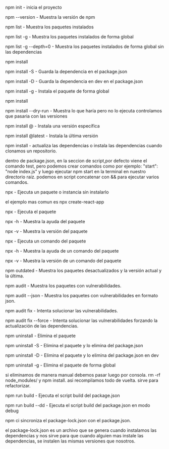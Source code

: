 npm init - inicia el proyecto

npm --version - Muestra la versión de npm

npm list - Muestra los paquetes instalados

npm list -g - Muestra los paquetes instalados de forma global

npm list -g --depth=0 - Muestra los paquetes instalados de forma global sin las dependencias

npm install <nombre paquete>

npm install <nombre paquete> -S - Guarda la dependencia en el package.json

npm install <nombre paquete> -D - Guarda la dependencia en dev en el package.json

npm install <nombre paquete> -g - Instala el paquete de forma global

npm install <nombre paquete>

npm install <nombre paquete> --dry-run - Muestra lo que haría pero no lo ejecuta controlamos que pasaria con las versiones

npm install <nombre paquete>@<version> - Instala una versión específica

npm install <nombre paquete>@latest - Instala la última versión

npm install - actualiza las dependencias o instala las dependencias cuando clonamos un repositorio.

dentro de package.json, en la seccion de script,por defecto viene el comando test, pero podemos crear comandos como por ejemplo: "start": "node index.js" y luego ejecutar npm start en la terminal en nuestro directorio raiz.
podemos en script concatenar con && para ejecutar varios comandos.

npx - Ejecuta un paquete o instancia sin instalarlo

el ejemplo mas comun es npx create-react-app <nombre proyecto>

npx <nombre paquete> - Ejecuta el paquete

npx <nombre paquete> -h - Muestra la ayuda del paquete

npx <nombre paquete> -v - Muestra la versión del paquete

npx <nombre paquete> <comando> - Ejecuta un comando del paquete

npx <nombre paquete> <comando> -h - Muestra la ayuda de un comando del paquete

npx <nombre paquete> <comando> -v - Muestra la versión de un comando del paquete

npm outdated - Muestra los paquetes desactualizados y la versión actual y la última.

npm audit - Muestra los paquetes con vulnerabilidades.

npm audit --json - Muestra los paquetes con vulnerabilidades en formato json.

npm audit fix - Intenta solucionar las vulnerabilidades.

npm audit fix --force - Intenta solucionar las vulnerabilidades forzando la actualización de las dependencias.

npm uninstall <nombre paquete> - Elimina el paquete

npm uninstall <nombre paquete> -S - Elimina el paquete y lo elimina del package.json

npm uninstall <nombre paquete> -D - Elimina el paquete y lo elimina del package.json en dev

npm uninstall <nombre paquete> -g - Elimina el paquete de forma global

si eliminamos de manera manual debemos pasar luego por consola. rm -rf node_modules/ y npm install. asi recompilamos todo de vuelta. sirve para refactorizar.

npm run build - Ejecuta el script build del package.json

npm run build --dd - Ejecuta el script build del package.json en modo debug

npm ci sincroniza el package-lock.json con el package.json.

el package-lock.json es un archivo que se genera cuando instalamos las dependencias y nos sirve para que cuando alguien mas instale las dependencias, se instalen las mismas versiones que nosotros.
